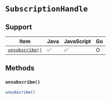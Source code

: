 # `SubscriptionHandle`

## Support

| Item | Java | JavaScript | Go
| - | - | - | - |
| [`unsubscribe()`](#unsubscribe) | ✅ | ✅ | O

## Methods

### `unsubscribe()`

```typescript
unsubscribe()
```